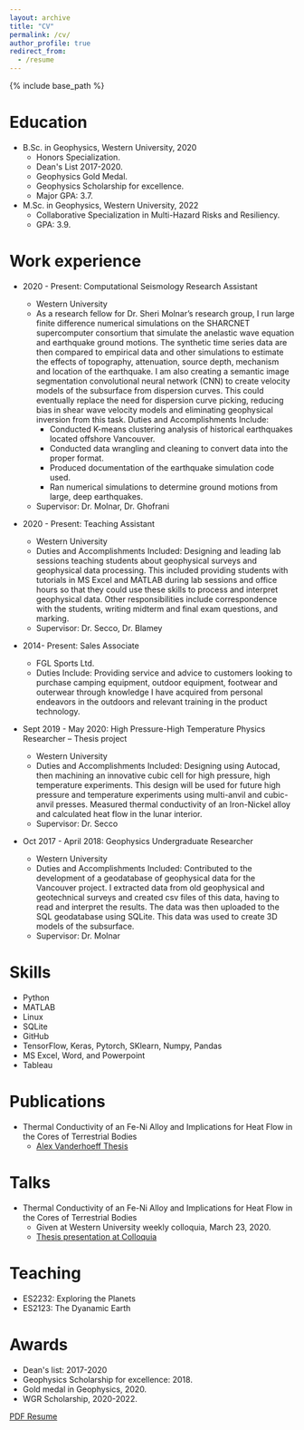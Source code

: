 ```yaml
---
layout: archive
title: "CV"
permalink: /cv/
author_profile: true
redirect_from:
  - /resume
---
```


{% include base_path %}

Education
======
* B.Sc. in Geophysics, Western University, 2020
  * Honors Specialization.
  * Dean's List 2017-2020.
  * Geophysics Gold Medal.
  * Geophysics Scholarship for excellence.
  * Major GPA: 3.7.
* M.Sc. in Geophysics, Western University, 2022 
  * Collaborative Specialization in Multi-Hazard Risks and Resiliency.
  * GPA: 3.9.


Work experience
======
* 2020 - Present: Computational Seismology Research Assistant
  * Western University
  * As a research fellow for Dr. Sheri Molnar’s research group, I run large finite difference numerical simulations on the SHARCNET supercomputer consortium that simulate the anelastic wave equation and earthquake ground motions. The synthetic time series data are then compared to empirical data and other simulations to estimate the effects of topography, attenuation, source depth, mechanism and location of the earthquake.
I am also creating a semantic image segmentation convolutional neural network (CNN) to create velocity models of the subsurface from dispersion curves. This could eventually replace the need for dispersion curve picking, reducing bias in shear wave velocity models and eliminating geophysical inversion from this task.
Duties and Accomplishments Include:
    * Conducted K-means clustering analysis of historical earthquakes located offshore Vancouver.
    * Conducted data wrangling and cleaning to convert data into the proper format.
    * Produced documentation of the earthquake simulation code used.
    * Ran numerical simulations to determine ground motions from large, deep earthquakes.
  * Supervisor: Dr. Molnar, Dr. Ghofrani

* 2020 - Present: Teaching Assistant
  * Western University
  * Duties and Accomplishments Included: Designing and leading lab sessions teaching students about geophysical surveys and geophysical data processing. This included providing students with tutorials in MS Excel and MATLAB during lab sessions and office hours so that they could use these skills to process and interpret geophysical data. Other responsibilities include correspondence with the students, writing midterm and final exam questions, and marking.
  * Supervisor: Dr. Secco, Dr. Blamey
  
* 2014- Present: Sales Associate
  * FGL Sports Ltd.
  * Duties Include: Providing service and advice to customers looking to purchase camping equipment, outdoor equipment, footwear and outerwear through knowledge I have acquired from personal endeavors in the outdoors and relevant training in the product technology. 

* Sept 2019 - May 2020: High Pressure-High Temperature Physics Researcher – Thesis project	
  * Western University
  * Duties and Accomplishments Included: Designing using Autocad, then machining an innovative cubic cell for high pressure, high temperature experiments. This design will be used for future high pressure and temperature experiments using multi-anvil and cubic-anvil presses. Measured thermal conductivity of an Iron-Nickel alloy and calculated heat flow in the lunar interior.
  * Supervisor: Dr. Secco

* Oct 2017 - April 2018: Geophysics Undergraduate Researcher
  * Western University
  * Duties and Accomplishments Included: Contributed to the development of a geodatabase of geophysical data for the Vancouver project. I extracted data from old geophysical and geotechnical surveys and created csv files of this data, having to read and interpret the results. The data was then uploaded to the SQL geodatabase using SQLite. This data was used to create 3D models of the subsurface.
  * Supervisor: Dr. Molnar
  
Skills
======
* Python
* MATLAB
* Linux
* SQLite
* GitHub
* TensorFlow, Keras, Pytorch, SKlearn, Numpy, Pandas
* MS Excel, Word, and Powerpoint
* Tableau

Publications
======
* Thermal Conductivity of an Fe-Ni Alloy and Implications for Heat Flow in the Cores of Terrestrial Bodies
  * [Alex Vanderhoeff Thesis](https://github.com/avand56/avand56.github.io/files/6362547/Alex.Vanderhoeff.Final.Thesis.docx)

  
Talks
======
* Thermal Conductivity of an Fe-Ni Alloy and Implications for Heat Flow in the Cores of Terrestrial Bodies
  * Given at Western University weekly colloquia, March 23, 2020.
  * [Thesis presentation at Colloquia](https://github.com/avand56/avand56.github.io/files/6362520/Thesis.presentation.-.Alex.Vanderhoeff.pptx)
  
Teaching
======
* ES2232: Exploring the Planets
* ES2123: The Dyanamic Earth
  
Awards
======
* Dean's list: 2017-2020
* Geophysics Scholarship for excellence: 2018.
* Gold medal in Geophysics, 2020.
* WGR Scholarship, 2020-2022.

[PDF Resume](http://avand56.github.io/files/Vanderhoeff_Resume.pdf)
